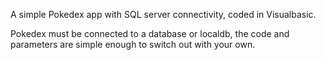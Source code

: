 A simple Pokedex app with SQL server connectivity, coded in Visualbasic.

Pokedex must be connected to a database or localdb, the code and parameters are simple enough to switch out with your own.

